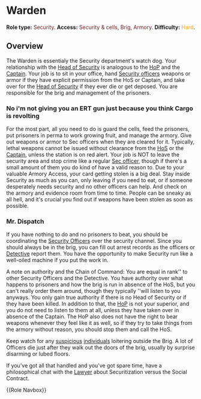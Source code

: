 # Warden
**Role type:** <font color= "#711e25">Security</font>. **Access:** <font color="#711e25">Security & cells</font>, <font color="#711e25">Brig</font>, <font color="#711e25">Armory</font>. **Difficulty:** <font color="Orange">Hard</font>.


## Overview

The Warden is essentialy the Security department's watch dog. Your relationship with the [Head of Security](Head-of-Security.md) is analogous to the [HoP](HoP.md) and the [Captain](Captain.md). Your job is to sit in your office, hand [Security officers](Security.md) weapons or armor if they have explicit permission from the HoS or Captain, and take over for the [Head of Security](Head-of-Security.md) if they ever die or get deposed. You are responsible for the brig and management of the prisoners.
### No i'm not giving you an ERT gun just because you think Cargo is revolting


For the most part, all you need to do is guard the cells, feed the prisoners, put prisoners in perma to work growing fruit, and manage the armory. Give out weapons or armor to Sec officers when they are cleared for it. Typically, lethal weapons cannot be issued without clearance from the [HoS](Head-of-Security.md) or the [Captain](Captain.md), unless the station is on red alert. Your job is NOT to leave the security area and stop crime like a regular [Sec officer](Security.md), though if there's a small amount of them you do kind of have a valid reason to. Due to your valuable Armory Access, your card getting stolen is a big deal. Stay inside Security as much as you can, only leaving if you need to eat, or if someone desperately needs security and no other officers can help. And check on the armory and evidence room from time to time. People can be sneaky as all hell, and it's crucial you find out if weapons have been stolen as soon as possible.


### Mr. Dispatch


If you have nothing to do and no prisoners to beat, you should be coordinating the [Security Officers](Security.md) over the security channel. Since you should always be in the brig, you can fill out arrest records as the officers or [Detective](Detective.md) report them. You have the opportunity to make Security run like a well-oiled machine if you put the work in. 

A note on authority and the Chain of Command: You are equal in rank'' to other Security Officers and the Detective. You have authority over what happens to prisoners and how the brig is run in absence of the HoS, but you can't really order them around, though they typically ''will listen to you anyways. You only gain true authority if there is no Head of Security or if they have been killed. In addition to that, the [HoP](HoP.md) is not your superior, and you do not need to listen to them at all, unless they have taken over in absence of the Captain. The HoP also does not have the right to bear weapons whenever they feel like it as well, so if they try to take things from the armory without reason, you should stop them and call the HoS.

Keep watch for any [suspicious](Assistant.md) [individuals](Clown.md) loitering outside the Brig. A lot of Officers die just after they walk out the doors of the brig, usually by surprise disarming or lubed floors.

If you've got all that handled and you've got spare time, have a philosophical chat with the [Lawyer](Lawyer.md) about Securitization versus the Social Contract.

{{Role Navbox}}